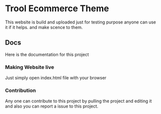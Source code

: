 # Trool Ecommerce Theme
This website is build and uploaded just for testing purpose anyone can use it if it helps. and make scence to them.
## Docs
Here is the documentation for this project 
### Making Website live
Just simply open index.html file with your browser
### Contribution
Any one can contribute to this project by pulling the project and editing it
and also you can report a issue to this project.
